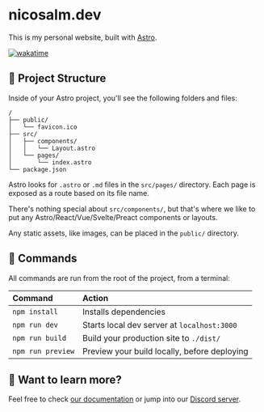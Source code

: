 # nicosalm.dev

This is my personal website, built with [Astro](https://astro.build).

[![wakatime](https://wakatime.com/badge/user/66fd5568-da32-466f-8a36-c16978837bac/project/37b22ca2-f72b-4646-80a0-1fc8c3f740d9.svg)](https://wakatime.com/badge/user/66fd5568-da32-466f-8a36-c16978837bac/project/37b22ca2-f72b-4646-80a0-1fc8c3f740d9)

## 🚀 Project Structure

Inside of your Astro project, you'll see the following folders and files:

```
/
├── public/
│   └── favicon.ico
├── src/
│   ├── components/
│   │   └── Layout.astro
│   └── pages/
│       └── index.astro
└── package.json
```

Astro looks for `.astro` or `.md` files in the `src/pages/` directory. Each page is exposed as a route based on its file name.

There's nothing special about `src/components/`, but that's where we like to put any Astro/React/Vue/Svelte/Preact components or layouts.

Any static assets, like images, can be placed in the `public/` directory.

## 🧞 Commands

All commands are run from the root of the project, from a terminal:

| Command           | Action                                       |
| :---------------- | :------------------------------------------- |
| `npm install`     | Installs dependencies                        |
| `npm run dev`     | Starts local dev server at `localhost:3000`  |
| `npm run build`   | Build your production site to `./dist/`      |
| `npm run preview` | Preview your build locally, before deploying |

## 👀 Want to learn more?

Feel free to check [our documentation](https://docs.astro.build) or jump into our [Discord server](https://astro.build/chat).
